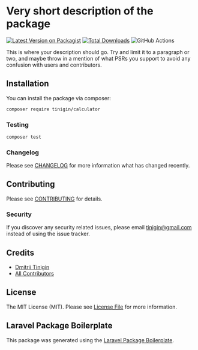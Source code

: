 # Very short description of the package

[![Latest Version on Packagist](https://img.shields.io/packagist/v/tinigin/calculator.svg?style=flat-square)](https://packagist.org/packages/tinigin/calculator)
[![Total Downloads](https://img.shields.io/packagist/dt/tinigin/calculator.svg?style=flat-square)](https://packagist.org/packages/tinigin/calculator)
![GitHub Actions](https://github.com/tinigin/calculator/actions/workflows/main.yml/badge.svg)

This is where your description should go. Try and limit it to a paragraph or two, and maybe throw in a mention of what PSRs you support to avoid any confusion with users and contributors.

## Installation

You can install the package via composer:

```bash
composer require tinigin/calculator
```

### Testing

```bash
composer test
```

### Changelog

Please see [CHANGELOG](CHANGELOG.md) for more information what has changed recently.

## Contributing

Please see [CONTRIBUTING](CONTRIBUTING.md) for details.

### Security

If you discover any security related issues, please email tinigin@gmail.com instead of using the issue tracker.

## Credits

-   [Dmitrii Tinigin](https://github.com/tinigin)
-   [All Contributors](../../contributors)

## License

The MIT License (MIT). Please see [License File](LICENSE.md) for more information.

## Laravel Package Boilerplate

This package was generated using the [Laravel Package Boilerplate](https://laravelpackageboilerplate.com).
